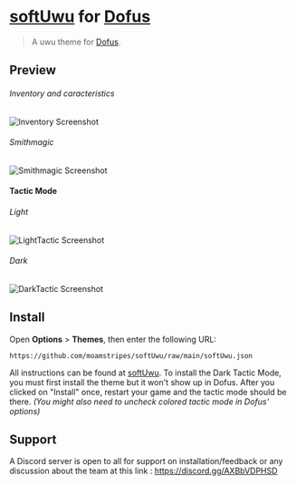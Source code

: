 # [softUwu] for [Dofus]

[Dofus]: https://dofus.com
[softUwu]: https://dofus.com/fr/forum/1578-themes-interfaces/2349874-2-60-softuwu-theme-uwu

> A uwu theme for [Dofus].



## Preview
###### Inventory and caracteristics
![Inventory Screenshot](https://i.imgur.com/03ZM9P4.jpeg)

###### Smithmagic
![Smithmagic Screenshot](https://i.imgur.com/E0ddfzu.png)

#### Tactic Mode
###### Light

![LightTactic Screenshot](https://i.imgur.com/QhGLJmm.png)

###### Dark

![DarkTactic Screenshot](https://i.imgur.com/0OmY6Sa.webp)

## Install

Open **Options** > **Themes**, then enter the following URL:

```
https://github.com/moamstripes/softUwu/raw/main/softUwu.json
```

All instructions can be found at [softUwu].
To install the Dark Tactic Mode, you must first install the theme but it won't show up in Dofus. After you clicked on "Install" once, restart your game and the tactic mode should be there. *(You might also need to uncheck colored tactic mode in Dofus' options)*

## Support

A Discord server is open to all for support on installation/feedback or any discussion about the team at this link : https://discord.gg/AXBbVDPHSD

